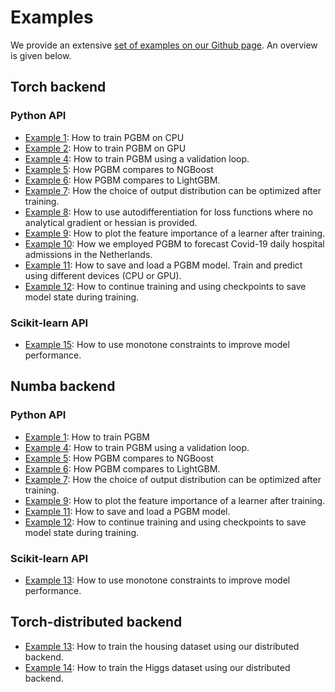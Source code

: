 # Examples #

We provide an extensive [set of examples on our Github page](https://github.com/elephaint/pgbm/tree/main/examples). An overview is given below.

## Torch backend ##

### Python API ###
* [Example 1](https://github.com/elephaint/pgbm/blob/main/examples/pytorch/example01_housing_cpu.py): How to train PGBM on CPU
* [Example 2](https://github.com/elephaint/pgbm/blob/main/examples/pytorch/example02_housing_gpu.py): How to train PGBM on GPU
* [Example 4](https://github.com/elephaint/pgbm/blob/main/examples/pytorch/example04_housing_validation.py): How to train PGBM using a validation loop.
* [Example 5](https://github.com/elephaint/pgbm/blob/main/examples/pytorch/example05_housing_vsngboost.py): How PGBM compares to NGBoost
* [Example 6](https://github.com/elephaint/pgbm/blob/main/examples/pytorch/example06_trainingtimevslightgbm.py): How PGBM compares to LightGBM.
* [Example 7](https://github.com/elephaint/pgbm/blob/main/examples/pytorch/example07_optimizeddistribution.py): How the choice of output distribution can be optimized after training.
* [Example 8](https://github.com/elephaint/pgbm/blob/main/examples/pytorch/example08_housing_autodiff.py): How to use autodifferentiation for loss functions where no analytical gradient or hessian is provided.
* [Example 9](https://github.com/elephaint/pgbm/blob/main/examples/pytorch/example09_housing_featimportance.py): How to plot the feature importance of a learner after training.
* [Example 10](https://github.com/elephaint/pgbm/blob/main/examples/pytorch/example10_covidhospitaladmissions.py): How we employed PGBM to forecast Covid-19 daily hospital admissions in the Netherlands.
* [Example 11](https://github.com/elephaint/pgbm/blob/main/examples/pytorch/example11_housing_saveandload.py): How to save and load a PGBM model. Train and predict using different devices (CPU or GPU).
* [Example 12](https://github.com/elephaint/pgbm/blob/main/examples/pytorch/example12_housing_checkpointing.py): How to continue training and using checkpoints to save model state during training.

### Scikit-learn API ###
* [Example 15](https://github.com/elephaint/pgbm/blob/main/examples/pytorch/example15_monotone_constraints.py): How to use monotone constraints to improve model performance.

## Numba backend ##

### Python API ###
* [Example 1](https://github.com/elephaint/pgbm/blob/main/examples/numba/example01_housing_cpu.py): How to train PGBM
* [Example 4](https://github.com/elephaint/pgbm/blob/main/examples/numba/example04_housing_validation.py): How to train PGBM using a validation loop.
* [Example 5](https://github.com/elephaint/pgbm/blob/main/examples/numba/example05_housing_vsngboost.py): How PGBM compares to NGBoost
* [Example 6](https://github.com/elephaint/pgbm/blob/main/examples/numba/example06_trainingtimevslightgbm.py): How PGBM compares to LightGBM.
* [Example 7](https://github.com/elephaint/pgbm/blob/main/examples/numba/example07_optimizeddistribution.py): How the choice of output distribution can be optimized after training.
* [Example 9](https://github.com/elephaint/pgbm/blob/main/examples/numba/example09_housing_featimportance.py): How to plot the feature importance of a learner after training.
* [Example 11](https://github.com/elephaint/pgbm/blob/main/examples/numba/example11_housing_saveandload.py): How to save and load a PGBM model. 
* [Example 12](https://github.com/elephaint/pgbm/blob/main/examples/numba/example12_housing_checkpointing.py): How to continue training and using checkpoints to save model state during training.

### Scikit-learn API ###
* [Example 13](https://github.com/elephaint/pgbm/blob/main/examples/numba/example15_monotone_constraints.py): How to use monotone constraints to improve model performance.

## Torch-distributed backend ##
* [Example 13](https://github.com/elephaint/pgbm/blob/main/examples/pytorch_dist/example13_housing_dist.py): How to train the housing dataset using our distributed backend.
* [Example 14](https://github.com/elephaint/pgbm/blob/main/examples/pytorch_dist/example14_higgs_dist.py): How to train the Higgs dataset using our distributed backend.


